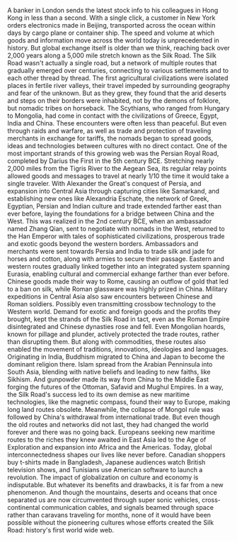 A banker in London sends the latest stock info to his colleagues in Hong Kong in less than a second. With a single click, a customer in New York orders electronics made in Beijing, transported across the ocean within days by cargo plane or container ship. The speed and volume at which goods and information move across the world today is unprecedented in history. But global exchange itself is older than we think, reaching back over 2,000 years along a 5,000 mile stretch known as the Silk Road. The Silk Road wasn't actually a single road, but a network of multiple routes that gradually emerged over centuries, connecting to various settlements and to each other thread by thread. The first agricultural civilizations were isolated places in fertile river valleys, their travel impeded by surrounding geography and fear of the unknown. But as they grew, they found that the arid deserts and steps on their borders were inhabited, not by the demons of folklore, but nomadic tribes on horseback. The Scythians, who ranged from Hungary to Mongolia, had come in contact with the civilizations of Greece, Egypt, India and China. These encounters were often less than peaceful. But even through raids and warfare, as well as trade and protection of traveling merchants in exchange for tariffs, the nomads began to spread goods, ideas and technologies between cultures with no direct contact. One of the most important strands of this growing web was the Persian Royal Road, completed by Darius the First in the 5th century BCE. Stretching nearly 2,000 miles from the Tigris River to the Aegean Sea, its regular relay points allowed goods and messages to travel at nearly 1/10 the time it would take a single traveler. With Alexander the Great's conquest of Persia, and expansion into Central Asia through capturing cities like Samarkand, and establishing new ones like Alexandria Eschate, the network of Greek, Egyptian, Persian and Indian culture and trade extended farther east than ever before, laying the foundations for a bridge between China and the West. This was realized in the 2nd century BCE, when an ambassador named Zhang Qian, sent to negotiate with nomads in the West, returned to the Han Emperor with tales of sophisticated civilizations, prosperous trade and exotic goods beyond the western borders. Ambassadors and merchants were sent towards Persia and India to trade silk and jade for horses and cotton, along with armies to secure their passage. Eastern and western routes gradually linked together into an integrated system spanning Eurasia, enabling cultural and commercial exhange farther than ever before. Chinese goods made their way to Rome, causing an outflow of gold that led to a ban on silk, while Roman glassware was highly prized in China. Military expeditions in Central Asia also saw encounters between Chinese and Roman soldiers. Possibly even transmitting crossbow technology to the Western world. Demand for exotic and foreign goods and the profits they brought, kept the strands of the Silk Road in tact, even as the Roman Empire disintegrated and Chinese dynasties rose and fell. Even Mongolian hoards, known for pillage and plunder, actively protected the trade routes, rather than disrupting them. But along with commodities, these routes also enabled the movement of traditions, innovations, ideologies and languages. Originating in India, Buddhism migrated to China and Japan to become the dominant religion there. Islam spread from the Arabian Penninsula into South Asia, blending with native beliefs and leading to new faiths, like Sikhism. And gunpowder made its way from China to the Middle East forging the futures of the Ottoman, Safavid and Mughul Empires. In a way, the Silk Road's success led to its own demise as new maritime technologies, like the magnetic compass, found their way to Europe, making long land routes obsolete. Meanwhile, the collapse of Mongol rule was followed by China's withdrawal from international trade. But even though the old routes and networks did not last, they had changed the world forever and there was no going back. Europeans seeking new maritime routes to the riches they knew awaited in East Asia led to the Age of Exploration and expansion into Africa and the Americas. Today, global interconnectedness shapes our lives like never before. Canadian shoppers buy t-shirts made in Bangladesh, Japanese audiences watch British television shows, and Tunisians use American software to launch a revolution. The impact of globalization on culture and economy is indisputable. But whatever its benefits and drawbacks, it is far from a new phenomenon. And though the mountains, deserts and oceans that once separated us are now circumvented through super sonic vehicles, cross-continental communication cables, and signals beamed through space rather than caravans traveling for months, none of it would have been possible without the pioneering cultures whose efforts created the Silk Road: history's first world wide web. 